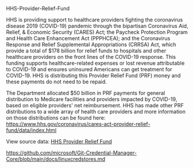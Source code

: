 HHS-Provider-Relief-Fund

HHS is providing support to healthcare providers fighting the coronavirus disease 2019 (COVID-19) pandemic through the bipartisan Coronavirus Aid, Relief, & Economic Security (CARES) Act; the Paycheck Protection Program and Health Care Enhancement Act (PPPHCEA); and the Coronavirus Response and Relief Supplemental Appropriations (CRRSA) Act, which provide a total of $178 billion for relief funds to hospitals and other healthcare providers on the front lines of the COVID-19 response. This funding supports healthcare-related expenses or lost revenue attributable to COVID-19 and ensures uninsured Americans can get treatment for COVID-19. HHS is distributing this Provider Relief Fund (PRF) money and these payments do not need to be repaid.

The Department allocated $50 billion in PRF payments for general distribution to Medicare facilities and providers impacted by COVID-19, based on eligible providers' net reimbursement. HHS has made other PRF distributions to a wide array of health care providers and more information on those distributions can be found here: https://www.hhs.gov/coronavirus/cares-act-provider-relief-fund/data/index.html

View source data: [HHS Provider Relief Fund](https://data.cdc.gov/Administrative/HHS-Provider-Relief-Fund/kh8y-3es6/data)


https://github.com/microsoft/Git-Credential-Manager-Core/blob/main/docs/linuxcredstores.md

